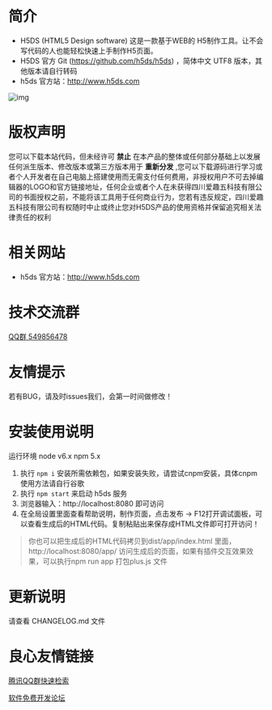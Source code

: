 # **简介**

- H5DS (HTML5 Design software) 这是一款基于WEB的 H5制作工具。让不会写代码的人也能轻松快速上手制作H5页面。
- H5DS 官方 Git (https://github.com/h5ds/h5ds) ，简体中文 UTF8 版本，其他版本请自行转码
- h5ds 官方站：http://www.h5ds.com

![img](doc/images/demo.png)

# **版权声明**

您可以下载本站代码，但未经许可 **禁止** 在本产品的整体或任何部分基础上以发展任何派生版本、修改版本或第三方版本用于 **重新分发** ,您可以下载源码进行学习或者个人开发者在自己电脑上搭建使用而无需支付任何费用，非授权用户不可去掉编辑器的LOGO和官方链接地址，任何企业或者个人在未获得四川爱趣五科技有限公司的书面授权之前，不能将该工具用于任何商业行为，您若有违反规定，四川爱趣五科技有限公司有权随时中止或终止您对H5DS产品的使用资格并保留追究相关法律责任的权利

# **相关网站**

- h5ds 官方站：http://www.h5ds.com

# **技术交流群**

[QQ群 549856478](https://jq.qq.com/?_wv=1027&k=5I0kPBX)

# **友情提示**

若有BUG，请及时issues我们，会第一时间做修改！

# **安装使用说明**

运行环境 node v6.x npm 5.x

1. 执行 `npm i` 安装所需依赖包，如果安装失败，请尝试cnpm安装，具体cnpm使用方法请自行谷歌
2. 执行 `npm start` 来启动 h5ds 服务
3. 浏览器输入：http://localhost:8080 即可访问
4. 在全局设置里面查看帮助说明，制作页面，点击发布 -> F12打开调试面板，可以查看生成后的HTML代码。复制粘贴出来保存成HTML文件即可打开访问！

> 你也可以把生成后的HTML代码拷贝到dist/app/index.html 里面，http://localhost:8080/app/ 访问生成后的页面，如果有插件交互效果效果，可以执行npm run app 打包plus.js 文件

# **更新说明**

请查看 CHANGELOG.md 文件


 # 良心友情链接

[腾讯QQ群快速检索](http://u.720life.cn/s/8cf73f7c)

[软件免费开发论坛](http://u.720life.cn/s/bbb01dc0)